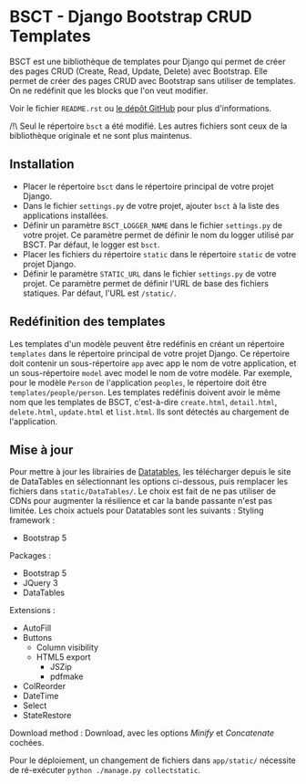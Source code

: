 # BSCT - Django Bootstrap CRUD Templates

BSCT est une bibliothèque de templates pour Django qui permet de créer des pages CRUD (Create, Read, Update, Delete) avec Bootstrap. Elle permet de créer des pages CRUD avec Bootstrap sans utiliser de templates. On ne redéfinit que les blocks que l'on veut modifier.

Voir le fichier `README.rst` ou [le dépôt GitHub](https://github.com/Alem/django-bootstrap-crud-templates) pour plus d'informations.

/!\ Seul le répertoire `bsct` a été modifié. Les autres fichiers sont ceux de la bibliothèque originale et ne sont plus maintenus.

## Installation

- Placer le répertoire `bsct` dans le répertoire principal de votre projet Django.
- Dans le fichier `settings.py` de votre projet, ajouter `bsct` à la liste des applications installées.
- Définir un paramètre `BSCT_LOGGER_NAME` dans le fichier `settings.py` de votre projet. Ce paramètre permet de définir le nom du logger utilisé par BSCT. Par défaut, le logger est `bsct`.
- Placer les fichiers du répertoire `static` dans le répertoire `static` de votre projet Django.
- Définir le paramètre `STATIC_URL` dans le fichier `settings.py` de votre projet. Ce paramètre permet de définir l'URL de base des fichiers statiques. Par défaut, l'URL est `/static/`.

## Redéfinition des templates

Les templates d'un modèle peuvent être redéfinis en créant un répertoire `templates` dans le répertoire principal de votre projet Django. Ce répertoire doit contenir un sous-répertoire `app` avec app le nom de votre application, et un sous-répertoire `model` avec model le nom de votre modèle. Par exemple, pour le modèle `Person` de l'application `peoples`, le répertoire doit être `templates/people/person`. Les templates redéfinis doivent avoir le même nom que les templates de BSCT, c'est-à-dire `create.html`, `detail.html`, `delete.html`, `update.html` et `list.html`. Ils sont détectés au chargement de l'application.

## Mise à jour

Pour mettre à jour les librairies de [Datatables](https://datatables.net/download/), les télécharger depuis le site de DataTables en sélectionnant les options ci-dessous, puis remplacer les fichiers dans `static/DataTables/`. Le choix est fait de ne pas utiliser de CDNs pour augmenter la résilience et car la bande passante n'est pas limitée.
Les choix actuels pour Datatables sont les suivants :
Styling framework :

- Bootstrap 5

Packages :

- Bootstrap 5
- JQuery 3
- DataTables

Extensions :

- AutoFill
- Buttons
  - Column visibility
  - HTML5 export
    - JSZip
    - pdfmake
- ColReorder
- DateTime
- Select
- StateRestore

Download method : Download, avec les options _Minify_ et _Concatenate_ cochées.

Pour le déploiement, un changement de fichiers dans `app/static/` nécessite de ré-exécuter `python ./manage.py collectstatic`.
